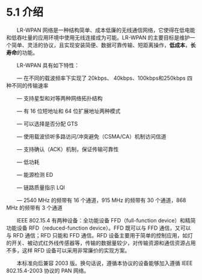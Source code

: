 # 5.1 介绍

　　LR-WPAN 网络是一种结构简单、成本低廉的无线通信网络，它使得在低电能和低吞吐量的应用环境中使用无线连接成为可能。LR-WPAN 的主要目标是维护一个简单、灵活的协议，且实现安装简便、数据可靠传输、短距离操作，**低成本**，**长寿命**的功能。

　　LR-WPAN 具有如下特性：
  
　　— 在不同的载波频率下实现了 20kbps、 40kbps、100kbps和250kbps 四种不同的传输速率
  
　　— 支持星型和对等两种网络拓扑结构
  
　　— 有 16 位短地址和 64 位扩展地址两种模式
  
　　— 可以选择是否分配 GTS
  
　　— 使用载波侦听多路访问/冲突避免（CSMA/CA）机制访问信道
  
　　— 支持确认（ACK）机制，保证传输可靠性
  
　　— 低功耗
  
　　— 能源检测 ED
  
　　— 链路质量指示 LQI
  
　　— 2540 MHz 的频带有 16 个通道，915 MHz 的频带有 30 个通道，868 MHz 的频带有 3 个通道

　　IEEE 802.15.4 有两种设备：全功能设备 FFD（full-function device）和精简功能设备 RFD（reduced-function device）。FFD 既可以与 FFD 通信，又可以与 RFD 通信；RFD 只能和 FFD 通信。RFD 设备主要用于简单的控制应用，如灯的开关、被动式红外线传感器等，传输的数据量较少，对传输资源和通信资源占用不多，这样 RFD 设备可以采用非常廉价的实现方案。

　　本标准向后兼容 2003 版。换句话说，遵循本协议的设备能够加入遵循 IEEE 802.15.4-2003 协议的 PAN 网络。